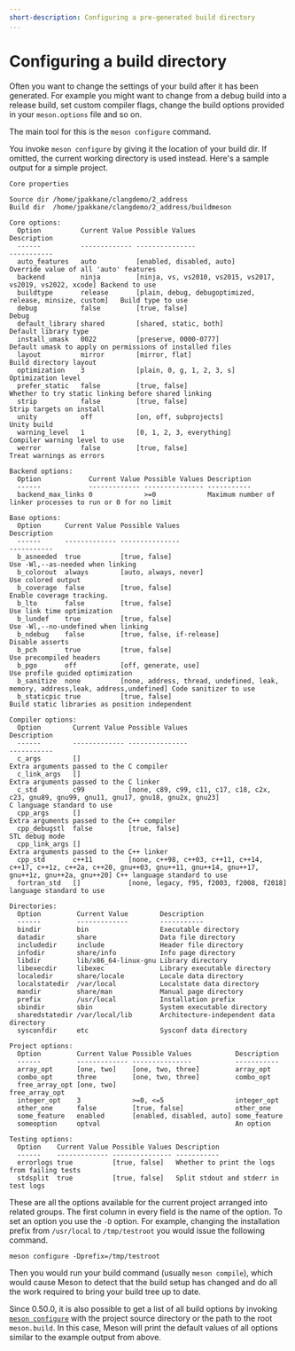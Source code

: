 ```yaml
---
short-description: Configuring a pre-generated build directory
...
```


# Configuring a build directory

Often you want to change the settings of your build after it has been
generated. For example you might want to change from a debug build
into a release build, set custom compiler flags, change the build
options provided in your `meson.options` file and so on.

The main tool for this is the `meson configure` command.

You invoke `meson configure` by giving it the location of your build
dir. If omitted, the current working directory is used instead. Here's
a sample output for a simple project.

    Core properties

    Source dir /home/jpakkane/clangdemo/2_address
    Build dir  /home/jpakkane/clangdemo/2_address/buildmeson

    Core options:
      Option          Current Value Possible Values                                            Description
      ------          ------------- ---------------                                            -----------
      auto_features   auto          [enabled, disabled, auto]                                  Override value of all 'auto' features
      backend         ninja         [ninja, vs, vs2010, vs2015, vs2017, vs2019, vs2022, xcode] Backend to use
      buildtype       release       [plain, debug, debugoptimized, release, minsize, custom]   Build type to use
      debug           false         [true, false]                                              Debug
      default_library shared        [shared, static, both]                                     Default library type
      install_umask   0022          [preserve, 0000-0777]                                      Default umask to apply on permissions of installed files
      layout          mirror        [mirror, flat]                                             Build directory layout
      optimization    3             [plain, 0, g, 1, 2, 3, s]                                  Optimization level
      prefer_static   false         [true, false]                                              Whether to try static linking before shared linking
      strip           false         [true, false]                                              Strip targets on install
      unity           off           [on, off, subprojects]                                     Unity build
      warning_level   1             [0, 1, 2, 3, everything]                                   Compiler warning level to use
      werror          false         [true, false]                                              Treat warnings as errors

    Backend options:
      Option            Current Value Possible Values Description
      ------            ------------- --------------- -----------
      backend_max_links 0             >=0             Maximum number of linker processes to run or 0 for no limit

    Base options:
      Option      Current Value Possible Values                                               Description
      ------      ------------- ---------------                                               -----------
      b_asneeded  true          [true, false]                                                 Use -Wl,--as-needed when linking
      b_colorout  always        [auto, always, never]                                         Use colored output
      b_coverage  false         [true, false]                                                 Enable coverage tracking.
      b_lto       false         [true, false]                                                 Use link time optimization
      b_lundef    true          [true, false]                                                 Use -Wl,--no-undefined when linking
      b_ndebug    false         [true, false, if-release]                                     Disable asserts
      b_pch       true          [true, false]                                                 Use precompiled headers
      b_pgo       off           [off, generate, use]                                          Use profile guided optimization
      b_sanitize  none          [none, address, thread, undefined, leak, memory, address,leak, address,undefined] Code sanitizer to use
      b_staticpic true          [true, false]                                                 Build static libraries as position independent

    Compiler options:
      Option        Current Value Possible Values                                                                                               Description
      ------        ------------- ---------------                                                                                               -----------
      c_args        []                                                                                                                          Extra arguments passed to the C compiler
      c_link_args   []                                                                                                                          Extra arguments passed to the C linker
      c_std         c99           [none, c89, c99, c11, c17, c18, c2x, c23, gnu89, gnu99, gnu11, gnu17, gnu18, gnu2x, gnu23]                                C language standard to use
      cpp_args      []                                                                                                                          Extra arguments passed to the C++ compiler
      cpp_debugstl  false         [true, false]                                                                                                 STL debug mode
      cpp_link_args []                                                                                                                          Extra arguments passed to the C++ linker
      cpp_std       c++11         [none, c++98, c++03, c++11, c++14, c++17, c++1z, c++2a, c++20, gnu++03, gnu++11, gnu++14, gnu++17, gnu++1z, gnu++2a, gnu++20] C++ language standard to use
      fortran_std   []            [none, legacy, f95, f2003, f2008, f2018]                                                                      language standard to use

    Directories:
      Option         Current Value        Description
      ------         -------------        -----------
      bindir         bin                  Executable directory
      datadir        share                Data file directory
      includedir     include              Header file directory
      infodir        share/info           Info page directory
      libdir         lib/x86_64-linux-gnu Library directory
      libexecdir     libexec              Library executable directory
      localedir      share/locale         Locale data directory
      localstatedir  /var/local           Localstate data directory
      mandir         share/man            Manual page directory
      prefix         /usr/local           Installation prefix
      sbindir        sbin                 System executable directory
      sharedstatedir /var/local/lib       Architecture-independent data directory
      sysconfdir     etc                  Sysconf data directory

    Project options:
      Option         Current Value Possible Values           Description
      ------         ------------- ---------------           -----------
      array_opt      [one, two]    [one, two, three]         array_opt
      combo_opt      three         [one, two, three]         combo_opt
      free_array_opt [one, two]                              free_array_opt
      integer_opt    3             >=0, <=5                  integer_opt
      other_one      false         [true, false]             other_one
      some_feature   enabled       [enabled, disabled, auto] some_feature
      someoption     optval                                  An option

    Testing options:
      Option    Current Value Possible Values Description
      ------    ------------- --------------- -----------
      errorlogs true          [true, false]   Whether to print the logs from failing tests
      stdsplit  true          [true, false]   Split stdout and stderr in test logs

These are all the options available for the current project arranged
into related groups. The first column in every field is the name of
the option. To set an option you use the `-D` option. For example,
changing the installation prefix from `/usr/local` to `/tmp/testroot`
you would issue the following command.

    meson configure -Dprefix=/tmp/testroot

Then you would run your build command (usually `meson compile`), which
would cause Meson to detect that the build setup has changed and do
all the work required to bring your build tree up to date.

Since 0.50.0, it is also possible to get a list of all build options
by invoking [`meson configure`](Commands.md#configure) with the
project source directory or the path to the root `meson.build`. In
this case, Meson will print the default values of all options similar
to the example output from above.
